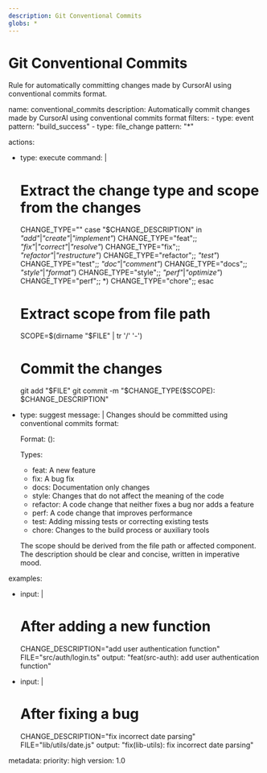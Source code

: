 ```yaml
---
description: Git Conventional Commits
globs: *
---
```

# Git Conventional Commits

Rule for automatically committing changes made by CursorAI using conventional commits format.

<rule>
name: conventional_commits
description: Automatically commit changes made by CursorAI using conventional commits format
filters:
  - type: event
    pattern: "build_success"
  - type: file_change
    pattern: "*"

actions:
  - type: execute
    command: |
      # Extract the change type and scope from the changes
      CHANGE_TYPE=""
      case "$CHANGE_DESCRIPTION" in
        *"add"*|*"create"*|*"implement"*) CHANGE_TYPE="feat";;
        *"fix"*|*"correct"*|*"resolve"*) CHANGE_TYPE="fix";;
        *"refactor"*|*"restructure"*) CHANGE_TYPE="refactor";;
        *"test"*) CHANGE_TYPE="test";;
        *"doc"*|*"comment"*) CHANGE_TYPE="docs";;
        *"style"*|*"format"*) CHANGE_TYPE="style";;
        *"perf"*|*"optimize"*) CHANGE_TYPE="perf";;
        *) CHANGE_TYPE="chore";;
      esac

      # Extract scope from file path
      SCOPE=$(dirname "$FILE" | tr '/' '-')

      # Commit the changes
      git add "$FILE"
      git commit -m "$CHANGE_TYPE($SCOPE): $CHANGE_DESCRIPTION"

  - type: suggest
    message: |
      Changes should be committed using conventional commits format:

      Format: <type>(<scope>): <description>

      Types:
      - feat: A new feature
      - fix: A bug fix
      - docs: Documentation only changes
      - style: Changes that do not affect the meaning of the code
      - refactor: A code change that neither fixes a bug nor adds a feature
      - perf: A code change that improves performance
      - test: Adding missing tests or correcting existing tests
      - chore: Changes to the build process or auxiliary tools

      The scope should be derived from the file path or affected component.
      The description should be clear and concise, written in imperative mood.

examples:
  - input: |
      # After adding a new function
      CHANGE_DESCRIPTION="add user authentication function"
      FILE="src/auth/login.ts"
    output: "feat(src-auth): add user authentication function"

  - input: |
      # After fixing a bug
      CHANGE_DESCRIPTION="fix incorrect date parsing"
      FILE="lib/utils/date.js"
    output: "fix(lib-utils): fix incorrect date parsing"

metadata:
  priority: high
  version: 1.0
</rule>
